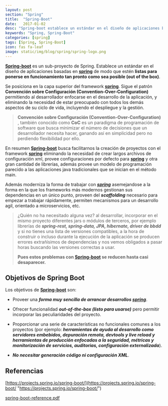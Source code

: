 ```yaml
---
layout: post
section: "Spring"
title:  "Spring-Boot"
date:   2017-01-02
desc: "Spring-boot establece un estándar en el diseño de aplicaciones basadas en spring de modo que estén listas para ponerse en funcionamiento tan pronto como sea posible, además ayuda durante la fase de desarrollo e incluso con la integración en producción."
keywords: "Spring, Spring-Boot"
categories: [spring]
tags: [Spring, Spring-Boot]
icon: fas fa-leaf
image: static/img/blog/spring/spring-logo.png
---
```


**[Spring-boot](https://projects.spring.io/spring-boot/ "spring-boot")** es un sub-proyecto de Spring. Establece un estándar en el diseño de aplicaciones basadas en **[spring](https://spring.io/projects "spring")** de modo que estén **listas para ponerse en funcionamiento tan pronto como sea posible (out of the box)**.

Se posiciona en la capa superior del framework **[spring](https://spring.io/projects "spring")**. Sigue el patrón **Convención sobre Configuración (Convention-Over-Configuration)** permitiendo al desarrollador enfocarse en el desarrollo de la aplicación, y eliminando la necesidad de estar preocupado con todos los demás aspectos de su ciclo de vida, incluyendo el despliegue y la gestión. 

<!--more-->

> **Convención sobre Configuración (Convention-Over-Configuration)** , también conocido como **CoC** es un paradigma de programación de software que busca minimizar el número de decisiones que un desarrollador necesita hacer, ganando así en simplicidad pero no perdiendo flexibilidad por ello.

En resumen **[Spring-boot](https://projects.spring.io/spring-boot/ "spring-boot")** busca facilitarnos la creación de proyectos con el framework **[spring](https://spring.io/projects "spring")** eliminando la necesidad de crear largos archivos de configuración xml, provee configuraciones por defecto para **[spring](https://spring.io/projects "spring")** y otra gran cantidad de librerías, además provee un modelo de programación parecido a las aplicaciones java tradicionales que se inician en el método main.

Además moderniza la forma de trabajar con ***[spring](https://spring.io/projects "spring")*** asemejandose a la forma en la que los frameworks más modernos gestionan sus dependencias en un único punto, proveen del ***scaffolding*** necesario para empezar a trabajar rápidamente, permiten mecanismos para un desarrollo agil, orientado a microservicios, etc.

> ¿Quién no ha necesitado alguna vez? al desarrollar, incorporar en el mismo proyecto diferentes jars o módulos de terceros, por ejemplo librerías de ***spring-rest, spring-data, JPA, hibernate, driver de bbdd*** y si no tienes una lista de versiones compatibles, a la hora de construir o incluso durante la ejecución de la aplicación se producen errores extrañísimos de dependencias y nos vemos obligados a pasar horas buscando las versiones correctas a usar.
> 
> **Pues estos problemas con [Spring-boot](https://projects.spring.io/spring-boot/ "spring-boot") se reducen hasta casi desaparecer.**

## Objetivos de Spring Boot ##

Los objetivos de **[Spring-boot](https://projects.spring.io/spring-boot/ "spring-boot")** son:

- Proveer una ***forma muy sencilla de arrancar desarrollos [spring](https://spring.io/projects "spring")***.

- Ofrecer funcionalidad ***out-of-the-box (listo para usarse)*** pero permitir incorporar las peculiaridades del proyecto.

- Proporcionar una serie de características no funcionales comunes a los proyectos (por ejemplo: ***herramientas de ayuda al desarrollo como servidores embebidos, depuración remota, devtools y live reload y herramientas de producción enfocadas a la seguridad, métricas y monitorización de servicios, auditorias, configuración externalizada***).

- ***No necesitar generación código ni configuración XML***.

## Referencias ##

[https://projects.spring.io/spring-boot/](https://projects.spring.io/spring-boot/ "https://projects.spring.io/spring-boot/")

[spring-boot-reference.pdf](http://docs.spring.io/spring-boot/docs/2.0.0.BUILD-SNAPSHOT/reference/pdf/spring-boot-reference.pdf "spring-boot-reference.pdf")